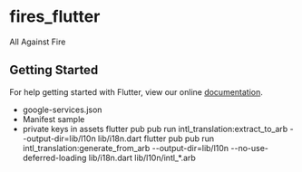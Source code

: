 # fires_flutter

All Against Fire

## Getting Started

For help getting started with Flutter, view our online
[documentation](https://flutter.io/).


- google-services.json
- Manifest sample
- private keys in assets
flutter pub pub run intl_translation:extract_to_arb --output-dir=lib/l10n lib/i18n.dart
flutter pub pub run intl_translation:generate_from_arb --output-dir=lib/l10n --no-use-deferred-loading lib/i18n.dart lib/l10n/intl_*.arb 
